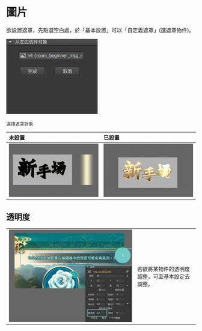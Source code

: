 # 圖片

欲設置遮罩，先點選空白處，於「基本設置」可以「自定義遮罩」\(選遮罩物件\)。

![](.gitbook/assets/settings.png)

```text
選擇遮罩對象
```

| 未設置 | 已設置 |
| :--- | :--- |
| ![](.gitbook/assets/before.png) | ![](.gitbook/assets/after.png) |

## 透明度

|  |  |
| :--- | :--- |
| ![](.gitbook/assets/transparent.jpg) | 若欲將某物件的透明度調整，可至基本設定去調整。 |



